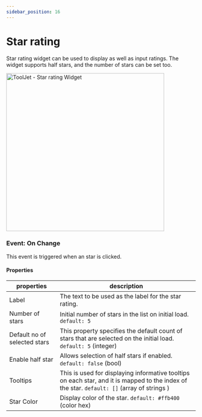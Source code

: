 ```yaml
---
sidebar_position: 16
---
```


# Star rating

Star rating widget can be used to display as well as input ratings. The widget supports half stars, and the number of stars can be set too.

<img class="screenshot-full" src="/img/widgets/star/star-rating.gif" alt="ToolJet - Star rating Widget" height="420"/>

### Event: On Change

This event is triggered when an star is clicked.


#### Properties

| properties      | description |
| ----------- | ----------- |
| Label | The text to be used as the label for the star rating. |
| Number of stars | Initial number of stars in the list on initial load. `default: 5`|
| Default no of selected stars | This property specifies the default count of stars that are selected on the initial load. `default: 5` (integer)|
|  Enable half star | Allows selection of half stars if enabled. `default: false` (bool)|
| Tooltips |This is used for displaying informative tooltips on each star, and it is mapped to the index of the star. `default: []` (array of strings ) |
| Star Color | Display color of the star. `default: #ffb400` (color hex) |


